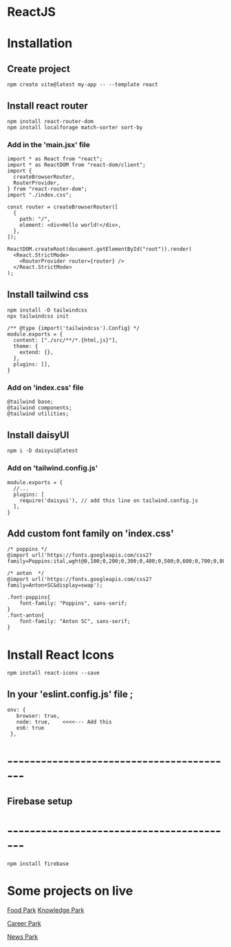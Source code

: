 # ReactJS

# Installation

## Create project

```
npm create vite@latest my-app -- --template react
```

## Install react router

```
npm install react-router-dom
npm install localforage match-sorter sort-by
```

### Add in the 'main.jsx' file

```
import * as React from "react";
import * as ReactDOM from "react-dom/client";
import {
  createBrowserRouter,
  RouterProvider,
} from "react-router-dom";
import "./index.css";

const router = createBrowserRouter([
  {
    path: "/",
    element: <div>Hello world!</div>,
  },
]);

ReactDOM.createRoot(document.getElementById("root")).render(
  <React.StrictMode>
    <RouterProvider router={router} />
  </React.StrictMode>
);

```

## Install tailwind css

```
npm install -D tailwindcss
npx tailwindcss init

```

```
/** @type {import('tailwindcss').Config} */
module.exports = {
  content: ["./src/**/*.{html,js}"],
  theme: {
    extend: {},
  },
  plugins: [],
}
```

### Add on 'index.css' file

```
@tailwind base;
@tailwind components;
@tailwind utilities;
```

## Install daisyUI
```
npm i -D daisyui@latest
```
### Add on 'tailwind.config.js'
```
module.exports = {
  //...
  plugins: [
    require('daisyui'), // add this line on tailwind.config.js
  ],
}

```

## Add custom font family on 'index.css'

```
/* poppins */
@import url('https://fonts.googleapis.com/css2?family=Poppins:ital,wght@0,100;0,200;0,300;0,400;0,500;0,600;0,700;0,800;0,900;1,100;1,200;1,300;1,400;1,500;1,600;1,700;1,800;1,900&display=swap');

/* anton  */
@import url('https://fonts.googleapis.com/css2?family=Anton+SC&display=swap');

.font-poppins{
    font-family: "Poppins", sans-serif;
}
.font-anton{
    font-family: "Anton SC", sans-serif;
}
```

# Install React Icons

```
npm install react-icons --save
```

## In your 'eslint.config.js' file ;

```
env: {
   browser: true,
   node: true,    <<<<--- Add this
   es6: true
 },
```
# -----------------------------------------
##              Firebase setup 
# -----------------------------------------

```
npm install firebase
```


# Some projects on live

[Food Park](simple-bell.surge.sh)
[Knowledge Park](calculating-bell.surge.sh)

[Career Park](weak-texture.surge.sh)

[News Park](https://news-park-f91bb.web.app/)
